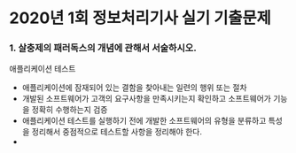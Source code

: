 # 2020년 1회 정보처리기사 실기 기출문제

### 1. 살충제의 패러독스의 개념에 관해서 서술하시오.  

애플리케이션 테스트  
- 애플리케이션에 잠재되어 있는 결함을 찾아내는 일련의 행위 또는 절차  
- 개발된 소프트웨어가 고객의 요구사항을 만족시키는지 확인하고 소프트웨어가 기능을 정확히 수행하는지 검증
- 애플리케이션 테스트를 실행하기 전에 개발한 소프트웨어의 유형을 분류하고 특성을 정리해서 중점적으로 테스트할 사항을 정리해야 한다.
- 
